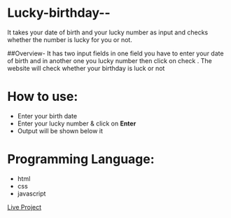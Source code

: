 # Lucky-birthday--
It takes your date of birth and your lucky number as input and checks whether the number is lucky for you or not.

##Overview-
It has two input fields in one field you have to enter your date of birth and in another one you lucky number then click on check . The website will check whether your birthday is luck or not

# How to use:
 - Enter your birth date
 - Enter your lucky number & click on **Enter**
 - Output will be shown below it


# Programming Language:
 - html
 - css 
 - javascript

[Live Project](https://luckybirthdaymark111.netlify.app/)
